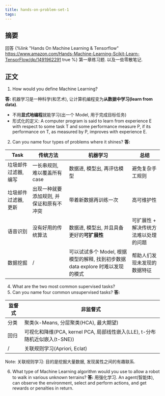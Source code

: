 ```yaml
---
title: hands-on-problem-set-1
tags:
---
```


## 摘要

回答 {%link "Hands On Machine Learning & Tensorflow" https://www.amazon.com/Hands-Machine-Learning-Scikit-Learn-TensorFlow/dp/1491962291 true %} 第一章练习题.
以及一些零散笔记.
<!--more-->

## 正文

1.  How would you define Machine Learning?

**答:**  机器学习是一种科学(和艺术), 让计算机编程变为**从数据中学习(learn from data)**.
- 不用**显式地编程**就能学习(出一个 Model, 用于完成目标任务)
- 形式化的定义: A computer program is said to learn from experience E with respect to some task T and some performance measure P, if its performance on T, as measured by P, improves with experience E.

2. Can you name four types of problems where it shines?
**答:**

| Task                 | 传统方法                                 | 机器学习                                                                       | 总结                                  |
| -------------------- | ---------------------------------------- | ------------------------------------------------------------------------------ | ------------------------------------- |
| 垃圾邮件过滤器, 编写 | 一长串规则, 难以覆盖所有 case            | 数据进, 模型出, 再评估模型                                                     | 避免复杂手工规则                      |
| 垃圾邮件过滤器, 更新 | 出现一种就要添加规则, 并保证和原有不冲突 | 带着新数据再训练一次                                                           | 高可维护性                            |
| 语音识别             | 没有好用的传统算法                       | 数据进, 模型出, 并且具备更好的**可扩展性**                                     | 可扩展性 + 解决传统方法难以处理的问题 |
| 数据挖掘             | /                                        | 可以试试多个 Model, 根据模型的解释, 找到初步数据 data explore 时难以发现的模式 | 帮助人们发现未发现的数据特征          |

4. What are the two most common supervised tasks?
5. Can you name four common unsupervised tasks?
**答:**

| 监督式 | 非监督式                                                                    |
| ------ | --------------------------------------------------------------------------- |
| 分类   | 聚类(k-Means, 分层聚类(HCA), 最大期望)                                      |
| 回归   | 可视化和降维(PCA, kernel PCA, 局部线性嵌入(LLE), t-分布随机近似嵌入(t-SNE)) |
| /      | 关联规则学习(Apriori, Eclat)                                                |

Note:
关联规则学习: 目的是挖掘大量数据, 发现属性之间的有趣联系.

6. What type of Machine Learning algorithm would you use to allow a robot to walk in various unknown terrains?
**答:** 用强化学习.  An agent(智能体), can observe the environment, select and perform actions, and get rewards or penalties in return.

